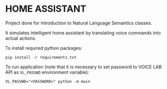 # HOME ASSISTANT

Project done for Introduction to Natural Language Semantics classes.

It simulates intelligent home assistant by translating voice commands into actual actions.


To install required python packages:
```
pip install -r requirements.txt
```

To run application (note that it is necessary to set password to VOICE LAB API as `VL_PASSWD` environment variable):
```
VL_PASSWD="<PASSWORD>" python -m main
```


